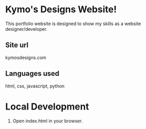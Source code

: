 # Kymo's Designs Website!

This portfolio website is designed to show my skills as a website designer/developer.


## Site url

kymosdesigns.com


## Languages used

html, css, javascript, python


# Local Development

1. Open index.html in your browser.

